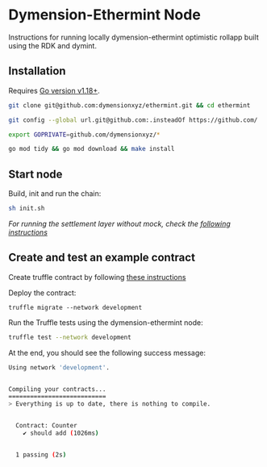 # Dymension-Ethermint Node

Instructions for running locally dymension-ethermint optimistic rollapp built using the RDK and dymint.

## Installation

Requires [Go version v1.18+](https://golang.org/doc/install).

```sh
git clone git@github.com:dymensionxyz/ethermint.git && cd ethermint

git config --global url.git@github.com:.insteadOf https://github.com/

export GOPRIVATE=github.com/dymensionxyz/*

go mod tidy && go mod download && make install
```

## Start node

Build, init and run the chain:

```sh
sh init.sh
```

*For running the settlement layer without mock, check the [following instructions](../README.md)*

## Create and test an example contract

Create truffle contract by following [these instructions](./truffle_contract_preparation.md)

Deploy the contract:

```shc
truffle migrate --network development
```

Run the Truffle tests using the dymension-ethermint node:

```sh
truffle test --network development
```
At the end, you should see the following success message:
```sh
Using network 'development'.


Compiling your contracts...
===========================
> Everything is up to date, there is nothing to compile.


  Contract: Counter
    ✔ should add (1026ms)


  1 passing (2s)
```
